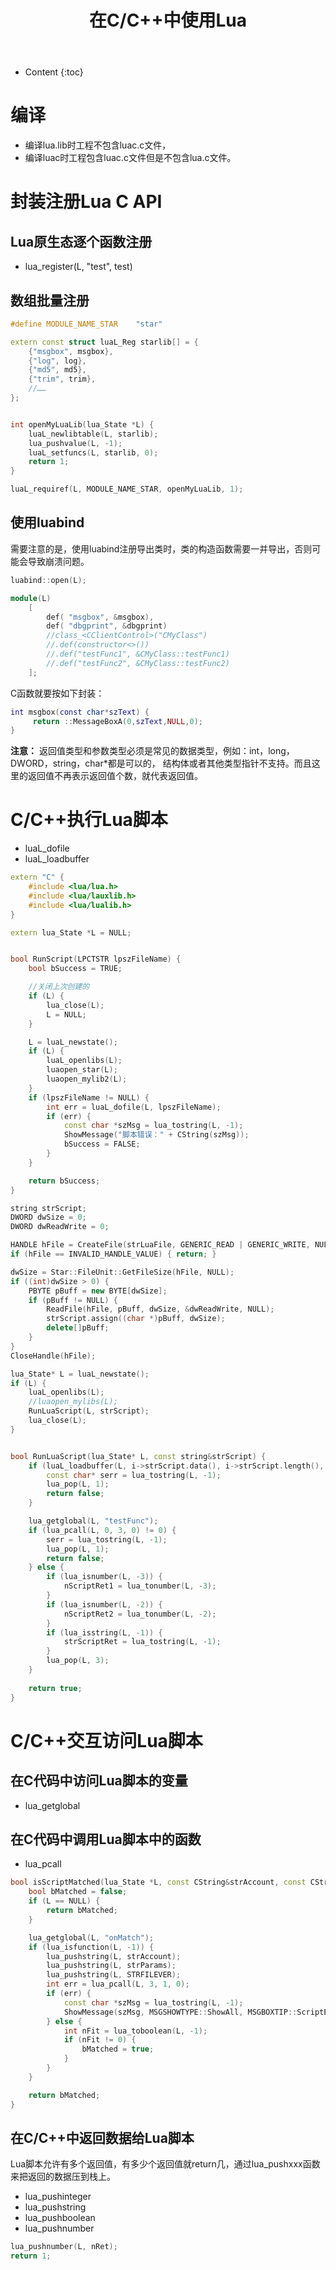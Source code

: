﻿---
layout:		post
category:	"lua"
title:		"在C/C++中使用Lua"
tags:		[lua]
---
- Content
{:toc}


# 编译
- 编译lua.lib时工程不包含luac.c文件，
- 编译luac时工程包含luac.c文件但是不包含lua.c文件。

# 封装注册Lua C API
## Lua原生态逐个函数注册
- lua_register(L, "test", test)

## 数组批量注册
```cpp
#define MODULE_NAME_STAR	"star"

extern const struct luaL_Reg starlib[] = {
	{"msgbox", msgbox},
	{"log", log},
	{"md5", md5},
	{"trim", trim},
	//……
};


int openMyLuaLib(lua_State *L) {
	luaL_newlibtable(L, starlib);
	lua_pushvalue(L, -1);
	luaL_setfuncs(L, starlib, 0);
	return 1;
}

luaL_requiref(L, MODULE_NAME_STAR, openMyLuaLib, 1);
```

## 使用luabind
需要注意的是，使用luabind注册导出类时，类的构造函数需要一并导出，否则可能会导致崩溃问题。

```cpp
luabind::open(L);

module(L)
    [
        def( "msgbox", &msgbox),
        def( "dbgprint", &dbgprint)
        //class_<CClientControl>("CMyClass")
        //.def(constructor<>())
        //.def("testFunc1", &CMyClass::testFunc1)
        //.def("testFunc2", &CMyClass::testFunc2)
    ];
```

C函数就要按如下封装：
```lua
int msgbox(const char*szText) {
     return ::MessageBoxA(0,szText,NULL,0);
}
```

**注意：** 返回值类型和参数类型必须是常见的数据类型，例如：int，long，DWORD，string，char*都是可以的，
结构体或者其他类型指针不支持。而且这里的返回值不再表示返回值个数，就代表返回值。

# C/C++执行Lua脚本
- luaL_dofile
- luaL_loadbuffer

```cpp
extern "C" {
	#include <lua/lua.h>
	#include <lua/lauxlib.h>
	#include <lua/lualib.h>
}

extern lua_State *L = NULL;


bool RunScript(LPCTSTR lpszFileName) {
	bool bSuccess = TRUE;

	//关闭上次创建的
	if (L) {
		lua_close(L);
		L = NULL;
	}

	L = luaL_newstate();
	if (L) {
		luaL_openlibs(L);
		luaopen_star(L);
		luaopen_mylib2(L);
	}
	if (lpszFileName != NULL) {
		int err = luaL_dofile(L, lpszFileName);
		if (err) {
			const char *szMsg = lua_tostring(L, -1);
			ShowMessage("脚本错误：" + CString(szMsg));
			bSuccess = FALSE;
		}
	}

	return bSuccess;
}
```

```cpp
string strScript;
DWORD dwSize = 0;
DWORD dwReadWrite = 0;

HANDLE hFile = CreateFile(strLuaFile, GENERIC_READ | GENERIC_WRITE, NULL, NULL, OPEN_EXISTING, NULL, NULL);
if (hFile == INVALID_HANDLE_VALUE) { return; }

dwSize = Star::FileUnit::GetFileSize(hFile, NULL);
if ((int)dwSize > 0) {
	PBYTE pBuff = new BYTE[dwSize];
	if (pBuff != NULL) {
		ReadFile(hFile, pBuff, dwSize, &dwReadWrite, NULL);
		strScript.assign((char *)pBuff, dwSize);
		delete[]pBuff;
	}
}
CloseHandle(hFile);

lua_State* L = luaL_newstate();
if (L) {
	luaL_openlibs(L);
	//luaopen_mylibs(L);
	RunLuaScript(L, strScript);
	lua_close(L);
}


bool RunLuaScript(lua_State* L, const string&strScript) {
	if (luaL_loadbuffer(L, i->strScript.data(), i->strScript.length(), "") != 0 || lua_pcall(L, 0, LUA_MULTRET, 0)) {
		const char* serr = lua_tostring(L, -1);
		lua_pop(L, 1);
		return false;
	}

	lua_getglobal(L, "testFunc");
	if (lua_pcall(L, 0, 3, 0) != 0) {
		serr = lua_tostring(L, -1);
		lua_pop(L, 1);
		return false;
	} else {
		if (lua_isnumber(L, -3)) {
			nScriptRet1 = lua_tonumber(L, -3);
		}
		if (lua_isnumber(L, -2)) {
			nScriptRet2 = lua_tonumber(L, -2);
		}
		if (lua_isstring(L, -1)) {
			strScriptRet = lua_tostring(L, -1);
		}
		lua_pop(L, 3);
	}
	
	return true;
}
```

# C/C++交互访问Lua脚本
## 在C代码中访问Lua脚本的变量
- lua_getglobal


## 在C代码中调用Lua脚本中的函数
- lua_pcall

```cpp
bool isScriptMatched(lua_State *L, const CString&strAccount, const CString&strParams) {
	bool bMatched = false;
	if (L == NULL) {
		return bMatched;
	}

	lua_getglobal(L, "onMatch");
	if (lua_isfunction(L, -1)) {
		lua_pushstring(L, strAccount);
		lua_pushstring(L, strParams);
		lua_pushstring(L, STRFILEVER);
		int err = lua_pcall(L, 3, 1, 0);
		if (err) {
			const char *szMsg = lua_tostring(L, -1);
			ShowMessage(szMsg, MSGSHOWTYPE::ShowAll, MSGBOXTIP::ScriptError);
		} else {
			int nFit = lua_toboolean(L, -1);
			if (nFit != 0) {
				bMatched = true;
			}
		}
	}

	return bMatched;
}
```

## 在C/C++中返回数据给Lua脚本
Lua脚本允许有多个返回值，有多少个返回值就return几，通过lua_pushxxx函数来把返回的数据压到栈上。
- lua_pushinteger
- lua_pushstring
- lua_pushboolean
- lua_pushnumber

```c
lua_pushnumber(L, nRet);
return 1;
```